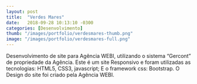 ```yaml
---
layout: post
title:  "Verdes Mares"
date:   2018-09-28 10:13:10 -0300
categories: [Desenvolvimento]
thumb: "/images/portfolio/verdesmares-thumb.png"
image: "/images/portfolio/verdesmares-full.png"
---
```

Desenvolvimento de site para Agência WEBI, utilizando o sistema “Gercont” de propriedade da Agência.
Este é um site Responsivo e foram utilizadas as tecnologias: HTML5, CSS3, javascript; E o framework css: Bootstrap.
O Design do site foi criado pela Agência WEBI.